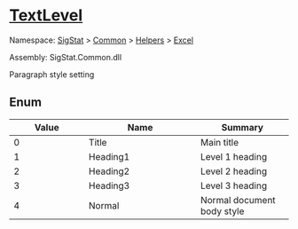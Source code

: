 # [TextLevel](./TextLevel.md)
Namespace: [SigStat]() > [Common](./../../README.md) > [Helpers](./../README.md) > [Excel](./README.md)

Assembly: SigStat.Common.dll


Paragraph style setting

##	Enum

| Value<a href="#"><img width=300></a> | Name<a href="#"><img width=475></a> | Summary<a href="#"><img width=300></a> | 
| --- | --- | --- | 
| 0| Title| Main title| <br>
| 1| Heading1| Level 1 heading| <br>
| 2| Heading2| Level 2 heading| <br>
| 3| Heading3| Level 3 heading| <br>
| 4| Normal| Normal document body style| <br>


